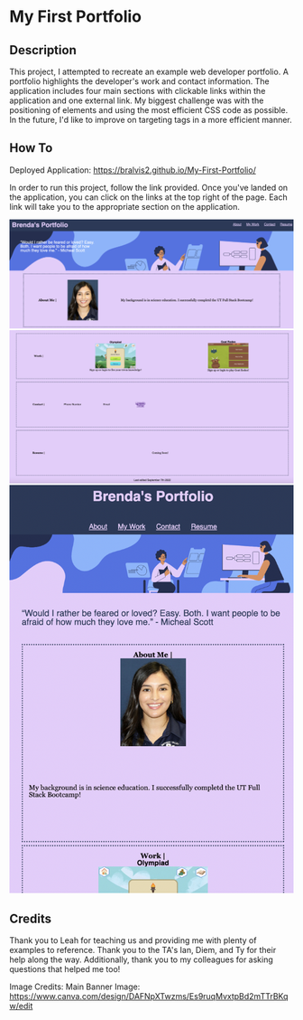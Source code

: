 # My First Portfolio
## Description
This project, I attempted to recreate an example web developer portfolio. A portfolio highlights the developer's work and contact information. The application includes four main sections with clickable links within the application and one external link. My biggest challenge was with the positioning of elements and using the most efficient CSS code as possible. In the future, I'd like to improve on targeting tags in a more efficient manner.

## How To
Deployed Application: https://bralvis2.github.io/My-First-Portfolio/

In order to run this project, follow the link provided.
Once you've landed on the application, you can click on the links at the top right of the page. Each link will take you to the appropriate section on the application. 

![The top of the deploed application](./img/img-1.png)
![The middle portion of the deployed application](./img/img-2.png)
![Mobil version](./img/img-3.png)

## Credits
Thank you to Leah for teaching us and providing me with plenty of examples to reference. Thank you to the TA's Ian, Diem, and Ty for their help along the way. Additionally, thank you to my colleagues for asking questions that helped me too!

Image Credits:
Main Banner Image: https://www.canva.com/design/DAFNpXTwzms/Es9ruqMvxtpBd2mTTrBKqw/edit
